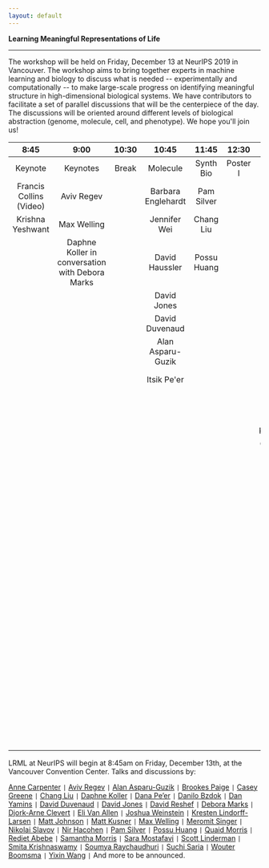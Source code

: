 ```yaml
---
layout: default
---
```


**Learning Meaningful Representations of Life**

***

The workshop will be held on Friday, December 13 at NeurIPS 2019 in Vancouver. The workshop aims to bring together experts in machine learning and biology to discuss what is needed -- experimentally and computationally -- to make large-scale progress on identifying meaningful structure in high-dimensional biological systems. We have contributors to facilitate a set of parallel discussions that will be the centerpiece of the day. The discussions will be oriented around different levels of biological abstraction (genome, molecule, cell, and phenotype). We hope you'll join us!




|           8:45          |     9:00      | 10:30 |        10:45       |     11:45    |      12:30     |          13:15         | 15:15 |               15:30              |      17:15      |  18:00  |
|:-----------------------:|:-------------:|:-----:|:------------------:|:------------:|:--------------:|:----------------------:|:-----:|:--------------------------------:|:---------------:|:-------:|
|         Keynote         |    Keynotes   | Break |      Molecule      |   Synth Bio  |   Poster I  |        Phenotype       | Break |               Cell               | Closing Address | Poster II |
| Francis Collins (Video) | Aviv Regev    |       | Barbara Englehardt       | Pam Silver    |   | Nir Hacohen            |       | Anne Carpenter                   | Ila Fiete       |         |
| Krishna Yeshwant        | Max Welling   |       | Jennifer Wei    | Chang Liu   |     | David Reshef           |       | Hui Ting Grace Yeo               | Chris Sander    |         |
|                         | Daphne Koller in conversation with Debora Marks|       | David Haussler     | Possu Huang  | | Matt Johnson           |       | Jian Zhou                        | Dana Pe'er      |         |
|                         |               |       | David Jones           |              |                | Samantha Morris        |       | Maria Chikina                    |                 |         |
|                         |               |       | David Duvenaud   |              |                | Aurel Nagy             |       | Alexander Tong                   |                 |         |
|                         |               |       | Alan Asparu-Guzik |              |                | Gokcen Eraslan         |       | Benjamin Lengerich               |                 |        |
|                         |               |       |   Itsik Pe'er    |              |                | Meromit Singer         |       | Aly O. Abdelkareem               |                 |         |
|                         |               |       |   |              |                | Eli van Allen          |       | Gokcen Eraslan                   |                 |         |
|                         |               |       |      |              |                | Smita Krishnaswamy     |       | Andrew Blumberg                  |                 |         |
|                         |               |       |        |              |                | Casey Greene           |       | Stephen Ra                       |                 |         |
|                         |               |       |        |              |                | Scott Linderman        |       | Daniel Burkhardt                 |                 |         |
|                         |               |       |                    |              |                | Alex Bloemendal        |       | Emanuel Flores Bautista          |                 |         |
|                         |               |       |                    |              |                | Alex Wiltschko         |       | Frederick Matsen                 |                 |         |
|                         |               |       |                    |              |                | Dylan Kotliar          |       | Alan Moses                       |                 |         |
|                         |               |       |                    |              |                | James Zou              |       | Zhenghao Chen                    |                 |         |
|                         |               |       |                    |              |                | Brendan Bulik-Sullivan |       | Marzieh Haghighi                 |                 |         |
|                         |               |       |                    |              |                |                   |       | Alex Lu                          |                 |         |
|                         |               |       |                    |              |                |                        |       | Geoffrey Schau                   |                 |         |
|                         |               |       |                    |              |                |                        |       | Jeff Nivala                      |                 |         |
|                         |               |       |                    |              |                |                        |       | Luke O'Connor                    |                 |         |
|                         |               |       |                    |              |                |                        |       | Miriam Shiffman                  |                 |         |
|                         |               |       |                    |              |                |                        |       | Hannes Harbrecht                 |                 |         |
|                         |               |       |                    |              |                |                        |       | Shimbi Masengo Wa Umba Papa Levi |                 |         |




LRML at NeurIPS will begin at 8:45am on Friday, December 13th, at the Vancouver Convention Center. Talks and discussions by:

[Anne Carpenter](https://personal.broadinstitute.org/anne/) `|`
[Aviv Regev](https://www.broadinstitute.org/regev-lab) `|`
[Alan Asparu-Guzik](https://matter.toronto.edu/) `|`
[Brookes Paige](http://www.robots.ox.ac.uk/~brooks/) `|`
[Casey Greene](http://www.greenelab.com/) `|`
[Chang Liu](https://liulab.com/ccl/) `|`
[Daphne Koller](https://ai.stanford.edu/users/koller/) `|`
[Dana Pe’er](https://www.mskcc.org/research/ski/labs/dana-pe-er) `|`
[Danilo Bzdok](https://danilobzdok.de/) `|`
[Dan Yamins](https://neuroailab.stanford.edu/) `|`
[David Duvenaud](http://www.cs.toronto.edu/~duvenaud/) `|`
[David Jones](http://www0.cs.ucl.ac.uk/staff/D.Jones/) `|`
[David Reshef](http://web.mit.edu/dnreshef/www/) `|`
[Debora Marks](https://marks.hms.harvard.edu/) `|`
[Djork-Arne Clevert](https://www.bioinf.jku.at/people/clevert/) `|`
[Eli Van Allen](https://vanallenlab.dana-farber.org/) `|`
[Joshua Weinstein](https://wlab.bio/) `|`
[Kresten Lindorff-Larsen](https://www1.bio.ku.dk/english/research/bms/research/sbinlab/groups/kll/) `|`
[Matt Johnson](https://people.csail.mit.edu/mattjj/) `|`
[Matt Kusner](http://mkusner.github.io/) `|`
[Max Welling](https://staff.fnwi.uva.nl/m.welling/) `|`
[Meromit Singer](https://www.singerlab.website/) `|`
[Nikolai Slavov](https://coe.northeastern.edu/people/slavov-nikolai/) `|`
[Nir Hacohen](https://www.massgeneral.org/cancerresearch/research/researchlab.aspx?id=1644) `|`
[Pam Silver](https://silver.med.harvard.edu/) `|`
[Possu Huang](http://www.proteindesign.org/) `|`
[Quaid Morris](http://www.morrislab.ca/) `|`
[Rediet Abebe](https://www.cs.cornell.edu/~red/) `|`
[Samantha Morris](http://morrislab.wustl.edu/) `|`
[Sara Mostafavi](http://saramostafavi.github.io/) `|`
[Scott Linderman](https://vanallenlab.dana-farber.org/) `|`
[Smita Krishnaswamy](https://www.krishnaswamylab.org/) `|`
[Soumya Raychaudhuri](https://immunogenomics.hms.harvard.edu/) `|`
[Suchi Saria](https://suchisaria.jhu.edu/) `|`
[Wouter Boomsma](https://di.ku.dk/) `|`
[Yixin Wang](http://www.stat.columbia.edu/~yixinwang/) `|` And more to be announced.


